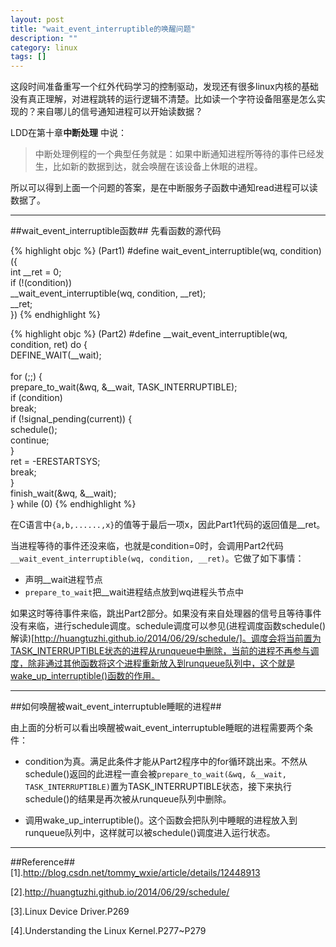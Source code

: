 ```yaml
---
layout: post
title: "wait_event_interruptible的唤醒问题"
description: ""
category: linux
tags: []
---
```

这段时间准备重写一个红外代码学习的控制驱动，发现还有很多linux内核的基础没有真正理解，对进程跳转的运行逻辑不清楚。比如读一个字符设备阻塞是怎么实现的？来自哪儿的信号通知进程可以开始读数据？

LDD在第十章**中断处理** 中说：

> 中断处理例程的一个典型任务就是：如果中断通知进程所等待的事件已经发生，比如新的数据到达，就会唤醒在该设备上休眠的进程。

所以可以得到上面一个问题的答案，是在中断服务子函数中通知read进程可以读数据了。

--------------------------------------------------------------------
##wait_event_interruptible函数##
先看函数的源代码

{% highlight objc %}
(Part1)
#define wait_event_interruptible(wq, condition)   \
({ \
    int __ret = 0;                  \
    if (!(condition))          \
        __wait_event_interruptible(wq, condition, __ret);  \
    __ret;   \
})
{% endhighlight %}

{% highlight objc %}
(Part2)
#define __wait_event_interruptible(wq, condition, ret)
    do { \
    DEFINE_WAIT(__wait);   \
                            \
    for (;;) {              \
        prepare_to_wait(&wq, &__wait, TASK_INTERRUPTIBLE); \
        if (condition)        \
            break;            \
        if (!signal_pending(current)) {    \
            schedule();       \
            continue;            \
        }                   \
        ret = -ERESTARTSYS;   \
        break;        \
    }                  \
    finish_wait(&wq, &__wait);   \
} while (0)
{% endhighlight %}


在C语言中`{a,b,......,x}`的值等于最后一项x，因此Part1代码的返回值是__ret。

当进程等待的事件还没来临，也就是condition=0时，会调用Part2代码`__wait_event_interruptible(wq, condition, __ret)`。它做了如下事情：

+ 声明__wait进程节点
+ `prepare_to_wait`把__wait进程结点放到wq进程头节点中

如果这时等待事件来临，跳出Part2部分。如果没有来自处理器的信号且等待事件没有来临，进行schedule调度。schedule调度可以参见(进程调度函数schedule()解读)[http://huangtuzhi.github.io/2014/06/29/schedule/]。调度会将当前置为TASK_INTERRUPTIBLE状态的进程从runqueue中删除，当前的进程不再参与调度，除非通过其他函数将这个进程重新放入到runqueue队列中，这个就是wake_up_interruptible()函数的作用。

------------------------------------------------------------------
##如何唤醒被wait_event_interruptuble睡眠的进程##

由上面的分析可以看出唤醒被wait_event_interruptuble睡眠的进程需要两个条件：

+ condition为真。满足此条件才能从Part2程序中的for循环跳出来。不然从schedule()返回的此进程一直会被`prepare_to_wait(&wq, &__wait, TASK_INTERRUPTIBLE)`置为TASK_INTERRUPTIBLE状态，接下来执行schedule()的结果是再次被从runqueue队列中删除。

+ 调用wake_up_interruptible()。这个函数会把队列中睡眠的进程放入到runqueue队列中，这样就可以被schedule()调度进入运行状态。

--------------------------------------------------------------------
##Reference##
[1].http://blog.csdn.net/tommy_wxie/article/details/12448913

[2].http://huangtuzhi.github.io/2014/06/29/schedule/

[3].Linux Device Driver.P269

[4].Understanding the Linux Kernel.P277~P279

